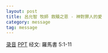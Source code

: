 ```yaml
---
layout: post
title: 呂允智 牧師 救贖之恩 - 神對罪人的愛
category: message
tag: message
---
```


[录音](https://drive.google.com/open?id=1sTYSRPYcPBtoU0olLdP0X2TQfA7kqSm_) [PPT](https://drive.google.com/open?id=1DN3ST7p1bFTcrQbSGyQ-KHfmz5LlnCKx) 经文: 羅馬書 5:1-11
